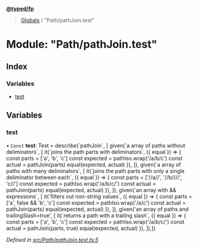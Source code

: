 **[@typed/fp](../README.md)**

> [Globals](../globals.md) / "Path/pathJoin.test"

# Module: "Path/pathJoin.test"

## Index

### Variables

* [test](_path_pathjoin_test_.md#test)

## Variables

### test

• `Const` **test**: Test = describe(\`pathJoin\`, [ given(\`a array of paths without deliminators\`, [ it(\`joins the path parts with deliminators\`, ({ equal }) => { const parts = ['a', 'b', 'c'] const expected = pathIso.wrap('/a/b/c') const actual = pathJoin(parts) equal(expected, actual) }), ]), given(\`a array of paths with many deliminators\`, [ it(\`joins the path parts with only a single deliminator between each\`, ({ equal }) => { const parts = ['//a//', '//b////', 'c//'] const expected = pathIso.wrap('/a/b/c/') const actual = pathJoin(parts) equal(expected, actual) }), ]), given(\`an array with && expressions\`, [ it(\`filters out non-string values\`, ({ equal }) => { const parts = ['a', false && 'b', 'c'] const expected = pathIso.wrap('/a/c') const actual = pathJoin(parts) equal(expected, actual) }), ]), given('an array of paths and trailingSlash=true', [ it(\`returns a path with a trailing slash\`, ({ equal }) => { const parts = ['a', 'b', 'c'] const expected = pathIso.wrap('/a/b/c/') const actual = pathJoin(parts, true) equal(expected, actual) }), ]),])

*Defined in [src/Path/pathJoin.test.ts:5](https://github.com/TylorS/typed-fp/blob/f27ba3e/src/Path/pathJoin.test.ts#L5)*
